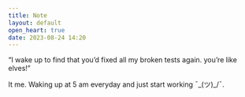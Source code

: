 ```yaml
---
title: Note
layout: default
open_heart: true
date: 2023-08-24 14:20
---
```


“I wake up to find that you’d fixed all my broken tests again. you’re like elves!”

It me. Waking up at 5 am everyday and just start working ¯\_(ツ)_/¯.
